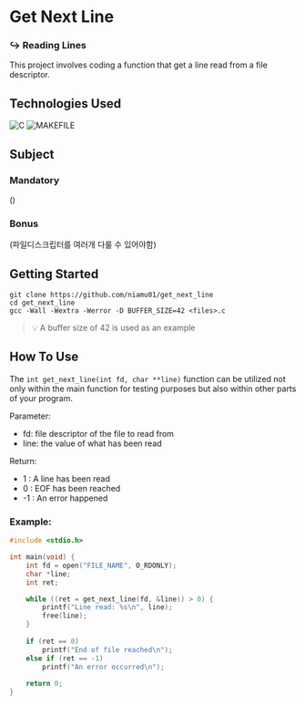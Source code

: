 # Get Next Line

### ↪️ Reading Lines
This project involves coding a function that get a line read from a file descriptor.

## Technologies Used
![C](https://img.shields.io/badge/_-C-555555.svg?style=for-the-badge)
![MAKEFILE](https://img.shields.io/badge/_-MAKEFILE-427819.svg?style=for-the-badge)

## Subject
### Mandatory
()

### Bonus
(파일디스크립터를 여러개 다룰 수 있어야함)

## Getting Started
```shell
git clone https://github.com/niamu01/get_next_line
cd get_next_line
gcc -Wall -Wextra -Werror -D BUFFER_SIZE=42 <files>.c
```
> 💡 A buffer size of 42 is used as an example

## How To Use
The `int get_next_line(int fd, char **line)` function can be utilized not only within the main function for testing purposes but also within other parts of your program.

Parameter:
- fd: file descriptor of the file to read from
- line: the value of what has been read

Return:
-	1 : A line has been read
- 0 : EOF has been reached
- -1 : An error happened

### Example:
```c
#include <stdio.h>

int main(void) {
	int fd = open("FILE_NAME", O_RDONLY);
	char *line;
	int	ret;

	while ((ret = get_next_line(fd, &line)) > 0) {
		printf("Line read: %s\n", line);
		free(line);
	}
	
	if (ret == 0)
		printf("End of file reached\n");
	else if (ret == -1)
		printf("An error occurred\n");
	
	return 0;
}
```

